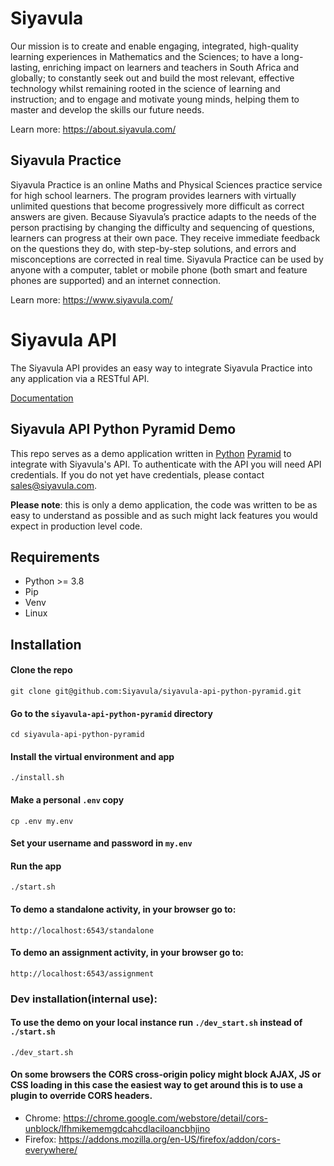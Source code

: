 # Siyavula
Our mission is to create and enable engaging, integrated, high-quality learning experiences in Mathematics and the Sciences; to have a long-lasting, enriching impact on learners and teachers in South Africa and globally; to constantly seek out and build the most relevant, effective technology whilst remaining rooted in the science of learning and instruction; and to engage and motivate young minds, helping them to master and develop the skills our future needs.

Learn more: https://about.siyavula.com/

## Siyavula Practice
Siyavula Practice is an online Maths and Physical Sciences practice service for high school learners. The program provides learners with virtually unlimited questions that become progressively more difficult as correct answers are given. Because Siyavula’s practice adapts to the needs of the person practising by changing the difficulty and sequencing of questions, learners can progress at their own pace. They receive immediate feedback on the questions they do, with step-by-step solutions, and errors and misconceptions are corrected in real time.  Siyavula Practice can be used by anyone with a computer, tablet or mobile phone (both smart and feature phones are supported) and an internet connection.

Learn more: https://www.siyavula.com/

# Siyavula API
The Siyavula API provides an easy way to integrate Siyavula Practice into any application via a RESTful API.

[Documentation](https://docs.google.com/document/d/1v0cJ3jZB5a8P948N5BUu2Vrw6Xr6kmKqpHV1Kcyof30/edit?usp=sharing)

## Siyavula API Python Pyramid Demo
This repo serves as a demo application written in [Python](https://www.python.org/) [Pyramid](https://trypyramid.com/) to integrate with Siyavula's API.  To authenticate with the API you will need API credentials.  If you do not yet have credentials, please contact sales@siyavula.com.

**Please note**: this is only a demo application, the code was written to be as easy to understand as possible and as such might lack features you would expect in production level code.

## Requirements
* Python >= 3.8
* Pip
* Venv
* Linux

## Installation
#### Clone the repo
    git clone git@github.com:Siyavula/siyavula-api-python-pyramid.git
#### Go to the `siyavula-api-python-pyramid` directory
    cd siyavula-api-python-pyramid
#### Install the virtual environment and app
    ./install.sh
#### Make a personal `.env` copy
    cp .env my.env
#### Set your username and password in `my.env`
#### Run the app
    ./start.sh
#### To demo a standalone activity, in your browser go to:
    http://localhost:6543/standalone
#### To demo an assignment activity, in your browser go to:
    http://localhost:6543/assignment

### Dev installation(internal use):
#### To use the demo on your local instance run `./dev_start.sh` instead of `./start.sh`
    ./dev_start.sh
#### On some browsers the CORS cross-origin policy might block AJAX, JS or CSS loading in this case the easiest way to get around this is to use a plugin to override CORS headers.
* Chrome: https://chrome.google.com/webstore/detail/cors-unblock/lfhmikememgdcahcdlaciloancbhjino
* Firefox: https://addons.mozilla.org/en-US/firefox/addon/cors-everywhere/
